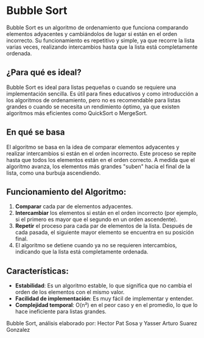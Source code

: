 # Bubble Sort

Bubble Sort es un algoritmo de ordenamiento que funciona comparando elementos adyacentes y cambiándolos de lugar si están en el orden incorrecto. Su funcionamiento es repetitivo y simple, ya que recorre la lista varias veces, realizando intercambios hasta que la lista está completamente ordenada. 

## ¿Para qué es ideal?
Bubble Sort es ideal para listas pequeñas o cuando se requiere una implementación sencilla. Es útil para fines educativos y como introducción a los algoritmos de ordenamiento, pero no es recomendable para listas grandes o cuando se necesita un rendimiento óptimo, ya que existen algoritmos más eficientes como QuickSort o MergeSort.

## En qué se basa
El algoritmo se basa en la idea de comparar elementos adyacentes y realizar intercambios si están en el orden incorrecto. Este proceso se repite hasta que todos los elementos están en el orden correcto. A medida que el algoritmo avanza, los elementos más grandes "suben" hacia el final de la lista, como una burbuja ascendiendo.

## Funcionamiento del Algoritmo:
1. **Comparar** cada par de elementos adyacentes.
2. **Intercambiar** los elementos si están en el orden incorrecto (por ejemplo, si el primero es mayor que el segundo en un orden ascendente).
3. **Repetir** el proceso para cada par de elementos de la lista. Después de cada pasada, el siguiente mayor elemento se encuentra en su posición final.
4. El algoritmo se detiene cuando ya no se requieren intercambios, indicando que la lista está completamente ordenada.

 

## Características:
- **Estabilidad**: Es un algoritmo estable, lo que significa que no cambia el orden de los elementos con el mismo valor.
- **Facilidad de implementación**: Es muy fácil de implementar y entender.
- **Complejidad temporal**: O(n²) en el peor caso y en el promedio, lo que lo hace ineficiente para listas grandes.

Bubble Sort, análisis elaborado por: Hector Pat Sosa y Yasser Arturo Suarez Gonzalez
